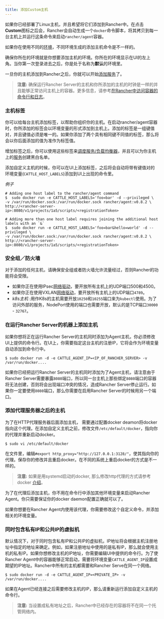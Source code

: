 ```yaml
---
title: 添加Custom主机
---
```


如果你已经部署了Linux主机，并且希望将它们添加到Rancher中。在点击**Custom**图标之后会，Rancher会自动生成一个`docker`命令脚本，将其拷贝到每一台主机上并运行这条命令来启动`rancher/agent`容器。

如果你在使用不同的[环境](/docs/rancher/v1.x/cn/configuration/environments/)，不同环境生成的添加主机命令是不一样的。

确保你所在的环境就是你想要添加主机的环境。你所在的环境显示在UI的左上角。当你第一次登录进去之后，你是处于名称为**默认**的环境里。

一旦你的主机添加到Rancher之后，你就可以开始[添加服务](/docs/rancher/v1.x/cn/infrastructure/cattle/adding-services/)了。

> **注意:** 确保运行Rancher Server的主机和你所添加的主机的时钟是一样的并且能够正常访问主机上的容器。更多信息，请参考[在Rancher中访问容器的命令行和日志](/docs/rancher/v1.x/cn/faqs/troubleshooting/#求助-我不能通过-rancher的界面打开-shell-或查看日志--rancher-是如何去访问容器的-shell和日志)。

### 主机标签

你可以给每台主机添加标签，以帮助你组织你的主机。在启动rancher/agent容器时，你所添加的标签会以环境变量的形式添加到主机上。添加的标签是一组键值对，并且键值必须是唯一的。如果你添加了两个具有相同键不同值的标签，那么将会以你后面添加的值为准作为标签值。

增加标签之后，你可以使用这些标签来[调度服务/负载均衡器](/docs/rancher/v1.x/cn/infrastructure/cattle/scheduling/)，并且可以为你主机上的[服务](/docs/rancher/v1.x/cn/infrastructure/cattle/adding-services/)创建黑白名单。

添加自定义主机的时候，你可以在UI上添加标签，之后将会自动将带有键值对的环境变量(`CATTLE_HOST_LABELS`)添加到UI上出现的命令里。

_例子_

```
# Adding one host label to the rancher/agent command
$  sudo docker run -e CATTLE_HOST_LABELS='foo=bar' -d --privileged \
-v /var/run/docker.sock:/var/run/docker.sock rancher/agent:v0.8.2 \
http://<rancher-server-ip>:8080/v1/projects/1a5/scripts/<registrationToken>

# Adding more than one host label requires joining the additional host labels with an `&`
$  sudo docker run -e CATTLE_HOST_LABELS='foo=bar&hello=world' -d --privileged \
-v /var/run/docker.sock:/var/run/docker.sock rancher/agent:v0.8.2 \
http://<rancher-server-ip>:8080/v1/projects/1a5/scripts/<registrationToken>
```

### 安全组／防火墙

对于添加的任何主机，请确保安全组或者防火墙允许流量经过，否则Rancher的功能将会受限。

* 如果你正在使用IPsec[网络驱动](/docs/rancher/v1.x/cn/rancher-services/networking/)，要开放所有主机上的UDP端口500和4500。
* 如果你正在使用VXLAN[网络驱动](/docs/rancher/v1.x/cn/rancher-services/networking/)，要开放所有主机上的UDP端口`4789`。
* _k8s主机_ :用作K8s的主机需要开放`10250`和`10255`端口来为`kubectl`使用。为了访问外部的服务，NodePort使用的端口也需要开放，默认的是TCP端口`30000` - `32767`。

<a id="samehost"></a>

### 在运行Rancher Server的机器上添加主机

如果你想将正在运行Rancher Server的主机同时添加为Agent主机，你必须修改UI上提供的命令行。在UI上，你需要指定这台主机的注册IP，它将会作为环境变量自动添加到命令行中。

```
$ sudo docker run -d -e CATTLE_AGENT_IP=<IP_OF_RANCHER_SERVER> -v /var/run/docker....
```

如果你已经把运行Rancher Server的主机同时添加为了Agent主机，请注意由于Rancher Server需要暴露`8080`端口，所以同一台主机上那些绑定`8080`端口的容器将无法创建，否则将会出现端口冲突的情况，造成Rancher Server停止运行。如果你一定要使用`8080`端口，那么你需要在启用Rancher Server的时候用另一个端口。

### 添加代理服务器之后的主机

为了在HTTP代理服务器后面添加主机， 需要通过配置docker deamon将docker指向这个代理。在添加自定义主机之前，修改文件`/etc/default/docker`，指向你的代理并重新启动docker。

```
$ sudo vi /etc/default/docker
```

在文件里，编辑`#export http_proxy="http://127.0.0.1:3128/"`，使其指向你的代理。保存你的修改并且重启docker。在不同的系统上重启docker的方式是不一样的。

> **注意:** 如果是用systemd启动的docker, 那么修改http代理的方式请参考docker [介绍](https://docs.docker.com/articles/systemd/#http-proxy)。

为了在代理后添加主机，你不用在命令行中添加其他环境变量来启动Rancher Agent。你只需要保证你的docker daemon配置正确就可以了。

如果你想要在Rancher Agent内使用该代理，你需要修改这个自定义命令，并添加相关的环境变量。

### 同时包含私有IP和公共IP的虚拟机

默认情况下，对于同时包含私有IP和公共IP的虚拟机，IP地址将会根据主机注册地址中指定的地址来确定。例如，如果注册地址中使用的是私有IP，那么就会使用主机的私有IP。如果你想修改主机的IP地址，你需要编辑UI中提供的命令行。为了使Rancher Agent中的容器能够正常启动，需要将环境变量`CATTLE_AGENT_IP`设置成期望的IP地址。Rancher中所有的主机都需要和Rancher Serve在同一个网络。

```
$ sudo docker run -d -e CATTLE_AGENT_IP=<PRIVATE_IP> -v /var/run/docker....
```
如果在Agent已经连接之后需要修改主机的IP，那么请重新运行添加自定义主机的命令行。

> **注意:** 当设置成私有地址之后，Rancher中已经存在的容器将不在同一个托管网络内。

